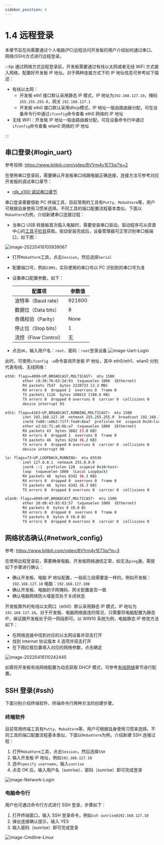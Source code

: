 ```yaml
---
sidebar_position: 4
---
```


# 1.4 远程登录

本章节旨在向需要通过个人电脑(PC)远程访问开发板的用户介绍如何通过串口、网络(SSH)方式进行远程登录。

:::tip
通过网络方式远程登录前，开发板需要通过有线以太网或者无线 WiFi 方式接入网络，配置好开发板 IP 地址。对于两种连接方式下的 IP 地址信息可参考如下描述：

- 有线以太网：
  - 开发板 eth1 接口默认采用静态 IP 模式，IP 地址为`192.168.127.10`，掩码`255.255.255.0`，网关 `192.168.127.1`
  - 开发板 eth0 接口默认采用dhcp模式，IP 地址一版由路由器分配，可在设备命令行中通过`ifconfig`命令查看 eth0 网络的 IP 地址
- 无线 WiFi：开发板 IP 地址一般由路由器分配，可在设备命令行中通过`ifconfig`命令查看 wlan0 网络的 IP 地址

:::

## 串口登录{#login_uart}

参考视频: https://www.bilibili.com/video/BV1rm4y1E73q/?p=2

在使用串口登录前，需要确认开发板串口线跟电脑正确连接，连接方法可参考对应开发板的调试串口章节：

- [rdk_s100 调试串口章节](../01_Quick_start/01_hardware_introduction/01_rdk_s100.md#debug_uart)

串口登录需要借助 PC 终端工具，目前常用的工具有`Putty`、`MobaXterm`等，用户可根据自身使用习惯来选择。不同工具的端口配置流程基本类似，下面以`MobaXterm`为例，介绍新建串口连接过程：

- 当串口 USB 转接板首次插入电脑时，需要安装串口驱动。驱动程序可从资源中心的[工具子栏目](https://developer.d-robotics.cc/resource)获取。驱动安装完成后，设备管理器可正常识别串口板端口，如下图：

![image-20220416105939067](https://rdk-doc.oss-cn-beijing.aliyuncs.com/doc/img/01_Quick_start/image/remote_login/image-20220416105939067.png)

- 打开`MobaXterm`工具，点击`Session`，然后选择`Serial`

- 配置端口号，例如`COM3`，实际使用的串口号以 PC 识别到的串口号为准

- 设置串口配置参数，如下：

  | 配置项               | 参数值 |
  | -------------------- | ------ |
  | 波特率（Baud rate）  | 921600 |
  | 数据位（Data bits）  | 8      |
  | 奇偶校验（Parity）   | None   |
  | 停止位（Stop bits）  | 1      |
  | 流控（Flow Control） | 无     |

- 点击`OK`，输入用户名：`root`、密码：`root`登录设备
  ![image-Uart-Login](https://rdk-doc.oss-cn-beijing.aliyuncs.com/doc/img/01_Quick_start/image/remote_login/image-Uart-Login.gif)

此时，可使用`ifconfig -a`命令查询开发板 IP 地址，其中 eth0/eth1、wlan0 分别代表有线、无线网络：

```bash
eth0: flags=4099<UP,BROADCAST,MULTICAST>  mtu 1500
        ether c8:30:76:63:2d:93  txqueuelen 1000  (Ethernet)
        RX packets 7547  bytes 2230733 (2.2 MB)
        RX errors 0  dropped 2  overruns 0  frame 0
        TX packets 1126  bytes 108615 (108.6 KB)
        TX errors 0  dropped 0 overruns 0  carrier 0  collisions 0
        device interrupt 93

eth1: flags=4163<UP,BROADCAST,RUNNING,MULTICAST>  mtu 1500
        inet 192.168.127.10  netmask 255.255.255.0  broadcast 192.168.127.255
        inet6 fe80::e0b2:71ff:fea0:6ba7  prefixlen 64  scopeid 0x20<link>
        ether e2:b2:71:a0:6b:a7  txqueuelen 1000  (Ethernet)
        RX packets 43  bytes 3882 (3.8 KB)
        RX errors 0  dropped 1  overruns 0  frame 0
        TX packets 46  bytes 6234 (6.2 KB)
        TX errors 0  dropped 0 overruns 0  carrier 0  collisions 0
        device interrupt 99

lo: flags=73<UP,LOOPBACK,RUNNING>  mtu 65536
        inet 127.0.0.1  netmask 255.0.0.0
        inet6 ::1  prefixlen 128  scopeid 0x10<host>
        loop  txqueuelen 1000  (Local Loopback)
        RX packets 46  bytes 6342 (6.3 KB)
        RX errors 0  dropped 0  overruns 0  frame 0
        TX packets 46  bytes 6342 (6.3 KB)
        TX errors 0  dropped 0 overruns 0  carrier 0  collisions 0

wlan0: flags=4099<UP,BROADCAST,MULTICAST>  mtu 1500
        ether 28:d0:43:83:63:57  txqueuelen 1000  (Ethernet)
        RX packets 0  bytes 0 (0.0 B)
        RX errors 0  dropped 0  overruns 0  frame 0
        TX packets 0  bytes 0 (0.0 B)
        TX errors 0  dropped 0 overruns 0  carrier 0  collisions 0
```

## 网络状态确认{#network_config}

参考: https://www.bilibili.com/video/BV1rm4y1E73q/?p=3

在使用远程登录前，需要确保电脑、开发板网络通信正常，如无法`ping`通，需按如下步骤进行确认：

- 确认开发板、电脑 IP 地址配置，一般前三段需要是一样的，例如开发板：`192.168.127.10` 电脑：`192.168.127.100`
- 确认开发板、电脑的子网掩码、网关配置是否一致
- 确认电脑网络防火墙是否处于关闭状态

开发板靠外的有线以太网口（eth0）默认采用静态 IP 模式，IP 地址为`192.168.127.10`。对于开发板、电脑网络直连的情况，只需要将电脑配置为静态 IP，保证跟开发板处于同一网段即可。以 WIN10 系统为例，电脑静态 IP 修改方法如下：

- 在网络连接中找到对应的以太网设备并双击打开
- 找到 Internet 协议版本 4 选项并双击打开
- 在下图红框位置填入对应的网络参数，点击确定

![image-20220416110242445](https://rdk-doc.oss-cn-beijing.aliyuncs.com/doc/img/01_Quick_start/image/remote_login/image-20220416110242445.png)

如需将开发板有线网络配置为动态获取 DHCP 模式，可参考[有线网络](../02_System_configuration/01_network_bluetooth.md)章节进行配置。

## SSH 登录{#ssh}
下面分别介绍终端软件、终端命令行两种方法的创建步骤。

### 终端软件

目前常用终端工具有`Putty`、`MobaXterm`等，用户可根据自身使用习惯来选择。不同工具的端口配置流程基本类似，下面以`MobaXterm`为例，介绍新建 SSH 连接过程：

1. 打开`MobaXterm`工具，点击`Session`，然后选择`SSH`
2. 输入开发板 IP 地址，例如`192.168.127.10`
3. 选中`specify username`，输入`sunrise`
4. 点击 OK 后，输入用户名（sunrise）、密码（sunrise）即可完成登录

![image-Network-Login](https://rdk-doc.oss-cn-beijing.aliyuncs.com/doc/img/01_Quick_start/image/remote_login/image-Network-Login.gif)

### 电脑命令行

用户也可通过命令行方式进行 SSH 登录，步骤如下：

1. 打开终端窗口，输入 SSH 登录命令，例如`ssh sunrise@192.168.127.10`
2. 弹出连接确认提示，输入 YES
3. 输入密码（sunrise）即可完成登录

![image-Cmdline-Linux](https://rdk-doc.oss-cn-beijing.aliyuncs.com/doc/img/01_Quick_start/image/remote_login/linux_login_01.gif)
